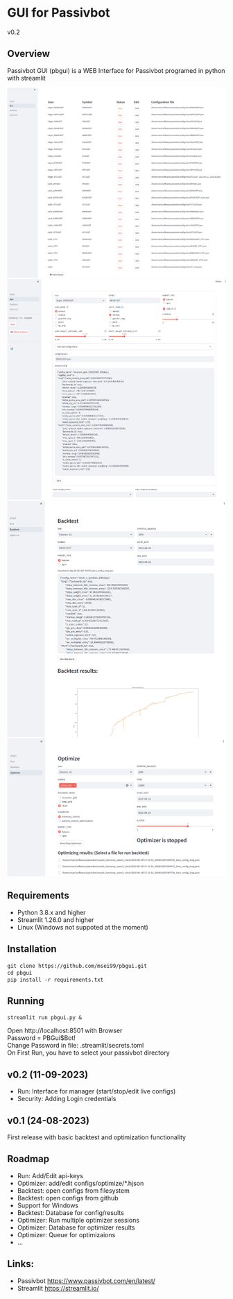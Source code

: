 # GUI for Passivbot

v0.2

## Overview
Passivbot GUI (pbgui) is a WEB Interface for Passivbot programed in python with streamlit

![Alt text](docs/images/run.png)
![Alt text](docs/images/run2.png)
![Alt text](docs/images/backtest.png)
![Alt text](docs/images/optimize.png)

## Requirements
- Python 3.8.x and higher
- Streamlit 1.26.0 and higher
- Linux (Windows not suppoted at the moment)

## Installation
```
git clone https://github.com/msei99/pbgui.git
cd pbgui
pip install -r requirements.txt
```
## Running
```
streamlit run pbgui.py &
```
Open http://localhost:8501 with Browser\
Password = PBGui$Bot!\
Change Password in file: .streamlit/secrets.toml\
On First Run, you have to select your passivbot directory


## v0.2 (11-09-2023)
- Run: Interface for manager (start/stop/edit live configs)
- Security: Adding Login credentials

## v0.1 (24-08-2023)
First release with basic backtest and optimization functionality

## Roadmap
- Run: Add/Edit api-keys
- Optimizer: add/edit configs/optimize/*.hjson
- Backtest: open configs from filesystem
- Backtest: open configs from github
- Support for Windows
- Backtest: Database for config/results
- Optimizer: Run multiple optimizer sessions
- Optimizer: Database for optimizer results
- Optimizer: Queue for optimizaions
- ...

## Links:
- Passivbot https://www.passivbot.com/en/latest/
- Streamlit https://streamlit.io/
